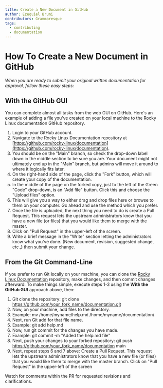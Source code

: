 ```yaml
---
title: Create a New Document in GitHub
author: Ezequiel Bruni
contributors: Grammaresque
tags:
  - contributing
  - documentation
---
```


# How To Create a New Document in GitHub

_When you are ready to submit your original written documentation for approval, follow these easy steps:_


## With the GitHub GUI

You can complete almost all tasks from the web GUI on GitHub. Here's an example of adding a file you've created on your local machine to the Rocky Linux documentation GitHub repository.



1. Login to your GitHub account.
2. Navigate to the Rocky Linux Documentation repository at [https://github.com/rocky-linux/documentation](https://github.com/rocky-linux/documentation).
3. You should be on the "Main" branch, so check the drop-down label down in the middle section to be sure you are. Your document might not ultimately end up in the "Main" branch, but admins will move it around to where it logically fits later.
4. On the right-hand side of the page, click the "Fork" button, which will create your copy of the documentation.
5. In the middle of the page on the forked copy, just to the left of the Green "Code" drop-down, is an "Add file" button. Click this and choose the "Upload files" option.
6. This will give you a way to either drag and drop files here or browse to them on your computer. Go ahead and use the method which you prefer.
7. Once the file is uploaded, the next thing you need to do is create a Pull Request. This request lets the upstream administrators know that you have a new file (or files) that you would like them to merge with the master.
8. Click on "Pull Request" in the upper-left of the screen.
9. Write a brief message in the "Write" section letting the administrators know what you've done. (New document, revision, suggested change, etc.,) then submit your change.


## From the Git Command-Line

If you prefer to run Git locally on your machine, you can clone the [Rocky Linux Documentation](https://github.com/rocky-linux/documentation) repository, make changes, and then commit changes afterward. To make things simple, execute steps 1-3 using the **With the GitHub GUI** approach above, then:



1. Git clone the repository: git clone https://github.com/your_fork_name/documentation.git
2. Now, on your machine, add files to the directory.
3. Example: mv /home/myname/help.md /home/myname/documentation/
4. Next, run Git add for that file name.
5. Example: git add help.md
6. Now, run git commit for the changes you have made.
7. Example: git commit -m "Added the help.md file"
8. Next, push your changes to your forked repository: git push https://github.com/your_fork_name/documentation main
9. Next, repeat steps 6 and 7 above: Create a Pull Request. This request lets the upstream administrators know that you have a new file (or files) that you would like them to merge with the master branch. Click on "Pull Request" in the upper-left of the screen

Watch for comments within the PR for requested revisions and clarifications. 
